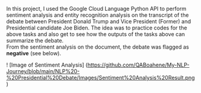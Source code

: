 In this project, I used the Google Cloud Language Python API to perform sentiment analysis and entity recognition analysis on the transcript of the debate between President Donald Trump and Vice President (Former) and Presidential candidate Joe Biden. 
The idea was to practice codes for the above tasks  and also get to see how the outputs of the tasks above can summarize the debate.  
From the sentiment analysis on the document, the debate was flagged as **negative** (see below).

! [Image of Sentiment Analysis] (https://github.com/QABoahene/My-NLP-Journey/blob/main/NLP%20-%20Presidential%20Debate/Images/Sentiment%20Analysis%20Result.png)

